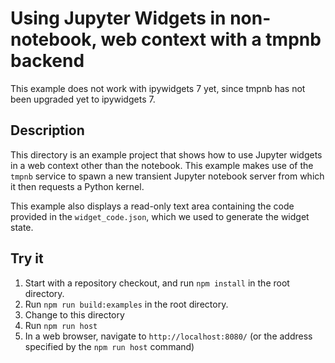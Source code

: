 # Using Jupyter Widgets in non-notebook, web context with a tmpnb backend

This example does not work with ipywidgets 7 yet, since tmpnb has not been
upgraded yet to ipywidgets 7.

## Description

This directory is an example project that shows how to use Jupyter widgets in a
web context other than the notebook. This example makes use of the `tmpnb`
service to spawn a new transient Jupyter notebook server from which it then
requests a Python kernel.

This example also displays a read-only text area containing the code
provided in the `widget_code.json`, which we used to generate the widget state.

## Try it

1. Start with a repository checkout, and run `npm install` in the root directory.
2. Run `npm run build:examples` in the root directory.
3. Change to this directory
4. Run `npm run host`
5. In a web browser, navigate to `http://localhost:8080/` (or the address specified by the `npm run host` command)
